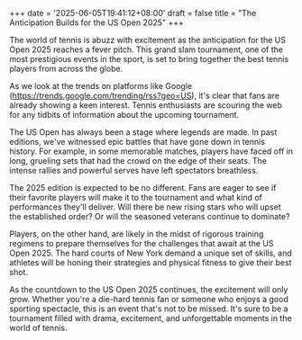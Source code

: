 +++
date = '2025-06-05T19:41:12+08:00'
draft = false
title = "The Anticipation Builds for the US Open 2025"
+++

The world of tennis is abuzz with excitement as the anticipation for the US Open 2025 reaches a fever pitch. This grand slam tournament, one of the most prestigious events in the sport, is set to bring together the best tennis players from across the globe.

As we look at the trends on platforms like Google (https://trends.google.com/trending/rss?geo=US), it's clear that fans are already showing a keen interest. Tennis enthusiasts are scouring the web for any tidbits of information about the upcoming tournament.

The US Open has always been a stage where legends are made. In past editions, we've witnessed epic battles that have gone down in tennis history. For example, in some memorable matches, players have faced off in long, grueling sets that had the crowd on the edge of their seats. The intense rallies and powerful serves have left spectators breathless.

The 2025 edition is expected to be no different. Fans are eager to see if their favorite players will make it to the tournament and what kind of performances they'll deliver. Will there be new rising stars who will upset the established order? Or will the seasoned veterans continue to dominate?

Players, on the other hand, are likely in the midst of rigorous training regimens to prepare themselves for the challenges that await at the US Open 2025. The hard courts of New York demand a unique set of skills, and athletes will be honing their strategies and physical fitness to give their best shot.

As the countdown to the US Open 2025 continues, the excitement will only grow. Whether you're a die-hard tennis fan or someone who enjoys a good sporting spectacle, this is an event that's not to be missed. It's sure to be a tournament filled with drama, excitement, and unforgettable moments in the world of tennis.